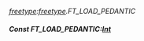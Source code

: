 _[freetype](../../modules/freetype/freetype-module.md):[freetype](../../modules/freetype/freetype-module.md).FT\_LOAD\_PEDANTIC_
##### Const FT\_LOAD\_PEDANTIC:[Int](../../modules/wonkey/wonkey-types-int.md)
